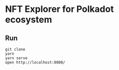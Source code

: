 # NFT Explorer for Polkadot ecosystem
## Run

```shell
git clone 
yarn
yarn serve
open http://localhost:8080/
```


